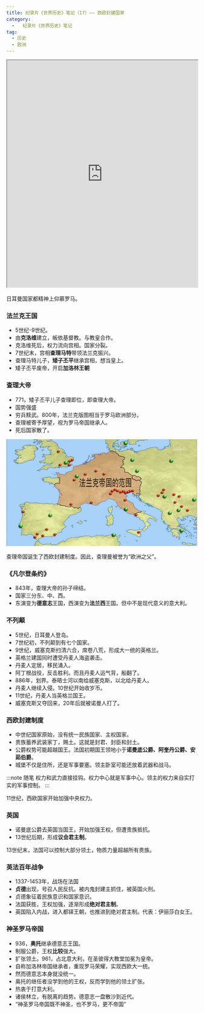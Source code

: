 ```yaml
---
title: 纪录片《世界历史》笔记（17）—— 西欧封建国家
category:
  -   纪录片《世界历史》笔记
tag: 
  - 历史
  - 欧洲
---
```


<iframe src="https://www.bilibili.com/bangumi/play/ep517742" width="100%" style="max-width: 700px;" height="600px"></iframe>

日耳曼国家都精神上仰慕罗马。

### 法兰克王国
- 5世纪-9世纪。
- 由**克洛维**建立，皈依基督教。与教皇合作。
- 克洛维死后，权力流向宫相。国家分裂。
- 7世纪末，宫相**查理马特**带领法兰克振兴。
- 查理马特儿子，**矮子丕平**继承宫相，想当皇上。
- 矮子丕平废帝，开启**加洛林王朝**

### 查理大帝
- 771，矮子丕平儿子查理即位，即查理大帝。
- 国势强盛
- 穷兵黩武。800年，法兰克版图相当于罗马欧洲部分。
- 查理被寄予厚望，视为罗马帝国继承人。
- 死后国家散了。

![](./1.png "法兰克版图")

查理帝国诞生了西欧封建制度。因此，查理曼被誉为“欧洲之父”。

### 《凡尔登条约》
- 843年，查理大帝的孙子缔结。
- 国家三分东、中、西。
- 东演变为**德意志**王国，西演变为**法兰西**王国。但中不是现代意义的意大利。

### 不列颠
- 5世纪，日耳曼人登岛。
- 7世纪初，不列颠到有七个国家。
- 9世纪，威塞克斯扫清六合，席卷八荒，形成大一统的英格兰。
- 英格兰建国同时遭受丹麦人海盗袭击。
- 丹麦人定居，移民涌入。
- 阿丁根战役，反击胜利。而且丹麦人运气背，船翻了。
- 886年，划界。泰晤士河以南给威塞克斯，以北给丹麦人。
- 丹麦人继续入侵。10世纪开始收岁币。
- 11世纪，丹麦人当英格兰国王。
- 威塞克斯又夺回来，20年后就被诺曼人打了。

### 西欧封建制度
- 中世纪国家原始，没有统一民族国家、主权国家。
- 贵族蓄养武装家丁，赐土。这就是封君、封臣和封土。
- 公爵权势可能超越国王。法国初期国王领地小于**诺曼底公爵、阿奎丹公爵、安茹伯爵**。
- 城堡不仅是住所，还是军事要塞。领主卧室可能还放着武器和战马。

:::note 随笔
权力和武力直接挂钩。权力中心就是军事中心。领主的权力来自实打实的军事控制。
:::

11世纪，西欧国家开始加强中央权力。

### 英国
- 诺曼底公爵去英国当国王，开始加强王权，但遭贵族抵抗。
- 13世纪后期，形成**议会君主制**。

13世纪末，法国可以控制大部分领土，物质力量超越所有贵族。

### 英法百年战争
- 1337-1453年，战场在法国
- **贞德**出现，号召人民反抗。被内鬼封建主抓住，被英国火刑。
- 贞德象征着民族意识和国家意识。
- 法国获胜，王权加强，逐渐形成**绝对君主制**。
- 英国陷入内战，进入都铎王朝，也推进到绝对君主制。代表：伊丽莎白女王。

### 神圣罗马帝国
- 936，**奥托**继承德意志王国。
- 制服公爵，王权**比较**强大。
- 扩张领土。961，占北意大利，在圣彼得大教堂加冕为皇帝。
- 自称加洛林帝国继承者，重现罗马荣耀，实现西欧大一统。
- 然而德意志本身就没统一。
- 奥托的继任者没学到他的王权，反而学到他的领土扩张。
- 热衷于打意大利。
- 诸侯林立，有脱离的趋势。德意志一盘散沙到近代。
- “神圣罗马帝国既不神圣，也不罗马，更不帝国”

